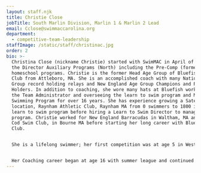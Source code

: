 ```yaml
---
layout: staff.njk
title: Christie Close
jobTitle: South Marlin Division, Marlin 1 & Marlin 2 Lead
email: Cclose@swimmaccarolina.org
department:
  - competitive-team-leadership
staffImage: /static/staff/christinac.jpg
order: 2
bio: >-
  Christina Close (nickname Christie) started with SwimMAC in April of 2023 as
  the Director Auxiliary Programs (North) including the Pre-Comp (formerly JSL), MAC Fit (formerly Teen Fit) and
  homeschool programs. Christie is the former Head Age Group of Bluefish Swim
  Club from Attleboro, MA. She is an accomplished coach with many National Age
  Group record holding relays and New England Age Group Champions and Record
  Holders. In addition to coaching, she wore many hats at Bluefish working as
  the Team Administrator and overseeing the learn to swim program and Masters
  Swimming Program for over 16 years. She has experience growing a Satellite
  location, Raynham Athletic Club, Raynham MA from 0 swimmers to 1800 in the
  learn to swim program before hiring a Learn to Swim Director to manage the LTS
  program. Christie worked for New England Barracudas in Waltham, MA and Cape
  Cod Swim Club, in Bourne MA before starting her long career with Bluefish Swim
  Club.


  She is a lifelong swimmer; her first competition was at age 5 in Westfield New Jersey at her own pre-competitive swim meet. She joined her first competitive summer league program at 8 and joined a USA Swimming program, Greenwich CT Sharks, when she was nine. She went on to swim at the prestigious DIII Kenyon College swimming powerhouse program but unfortunately only swam two seasons in the NCAA and had to hang up her goggles due to an injury following a car accident.


  Her Coaching career began at age 16 with summer league and continued in college when she started working as a camp counselor for the University of Texas @ Austin Swim Camp. She had previously attended the swim camp as a swimmer for six summers, including two summers for over six weeks. She was honored to train with Eddie Reese, Richard Quick, and other amazing UT staff with their pro-group including one summer training alongside legendary distance swimmer Janet Evans.
---
```

